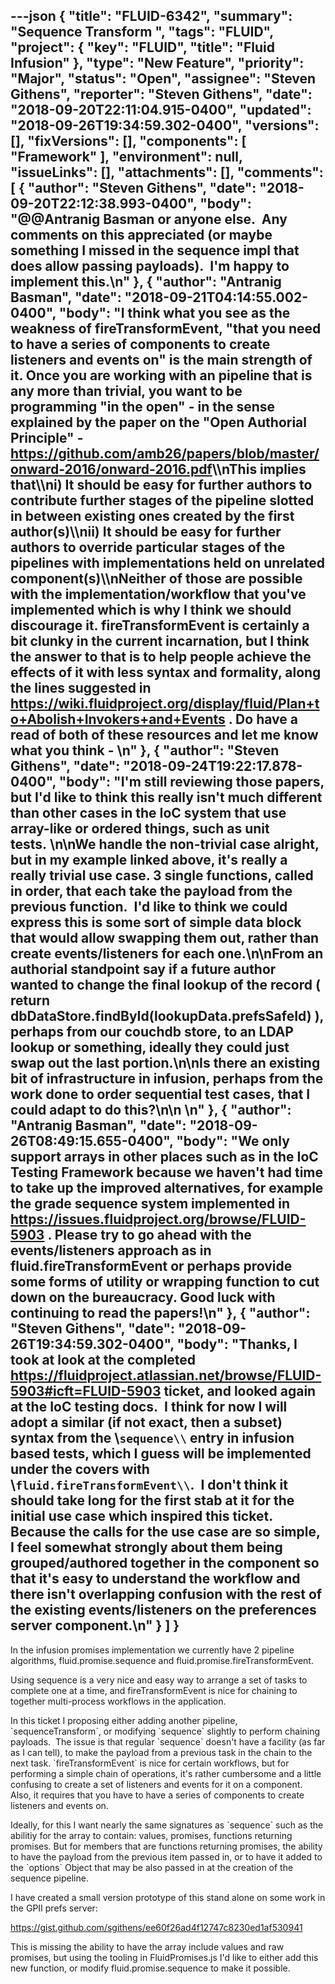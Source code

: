 ---json
{
  "title": "FLUID-6342",
  "summary": "Sequence Transform ",
  "tags": "FLUID",
  "project": {
    "key": "FLUID",
    "title": "Fluid Infusion"
  },
  "type": "New Feature",
  "priority": "Major",
  "status": "Open",
  "assignee": "Steven Githens",
  "reporter": "Steven Githens",
  "date": "2018-09-20T22:11:04.915-0400",
  "updated": "2018-09-26T19:34:59.302-0400",
  "versions": [],
  "fixVersions": [],
  "components": [
    "Framework"
  ],
  "environment": null,
  "issueLinks": [],
  "attachments": [],
  "comments": [
    {
      "author": "Steven Githens",
      "date": "2018-09-20T22:12:38.993-0400",
      "body": "@@Antranig Basman or anyone else.  Any comments on this appreciated (or maybe something I missed in the sequence impl that does allow passing payloads).  I'm happy to implement this.\n"
    },
    {
      "author": "Antranig Basman",
      "date": "2018-09-21T04:14:55.002-0400",
      "body": "I think what you see as the weakness of fireTransformEvent, \"that you need to have a series of components to create listeners and events on\" is the main strength of it. Once you are working with an pipeline that is any more than trivial, you want to be programming \"in the open\" - in the sense explained by the paper on the \"Open Authorial Principle\" - <https://github.com/amb26/papers/blob/master/onward-2016/onward-2016.pdf>\\\nThis implies that\\\ni) It should be easy for further authors to contribute further stages of the pipeline slotted in between existing ones created by the first author(s)\\\nii) It should be easy for further authors to override particular stages of the pipelines with implementations held on unrelated component(s)\\\nNeither of those are possible with the implementation/workflow that you've implemented which is why I think we should discourage it. fireTransformEvent is certainly a bit clunky in the current incarnation, but I think the answer to that is to help people achieve the effects of it with less syntax and formality, along the lines suggested in <https://wiki.fluidproject.org/display/fluid/Plan+to+Abolish+Invokers+and+Events> . Do have a read of both of these resources and let me know what you think -&#x20;\n"
    },
    {
      "author": "Steven Githens",
      "date": "2018-09-24T19:22:17.878-0400",
      "body": "I'm still reviewing those papers, but I'd like to think this really isn't much different than other cases in the IoC system that use array-like or ordered things, such as unit tests. \n\nWe handle the non-trivial case alright, but in my example linked above, it's really a really trivial use case. 3 single functions, called in order, that each take the payload from the previous function.  I'd like to think we could express this is some sort of simple data block that would allow swapping them out, rather than create events/listeners for each one.\n\nFrom an authorial standpoint say if a future author wanted to change the final lookup of the record ( return dbDataStore.findById(lookupData.prefsSafeId) ), perhaps from our couchdb store, to an LDAP lookup or something, ideally they could just swap out the last portion.\n\nIs there an existing bit of infrastructure in infusion, perhaps from the work done to order sequential test cases, that I could adapt to do this?\n\n \n"
    },
    {
      "author": "Antranig Basman",
      "date": "2018-09-26T08:49:15.655-0400",
      "body": "We only support arrays in other places such as in the IoC Testing Framework because we haven't had time to take up the improved alternatives, for example the grade sequence system implemented in <https://issues.fluidproject.org/browse/FLUID-5903> . Please try to go ahead with the events/listeners approach as in fluid.fireTransformEvent or perhaps provide some forms of utility or wrapping function to cut down on the bureaucracy. Good luck with continuing to read the papers!\n"
    },
    {
      "author": "Steven Githens",
      "date": "2018-09-26T19:34:59.302-0400",
      "body": "Thanks, I took at look at the completed <https://fluidproject.atlassian.net/browse/FLUID-5903#icft=FLUID-5903> ticket, and looked again at the IoC testing docs.  I think for now I will adopt a similar (if not exact, then a subset) syntax from the \\`sequence\\` entry in infusion based tests, which I guess will be implemented under the covers with \\`fluid.fireTransformEvent\\`.  I don't think it should take long for the first stab at it for the initial use case which inspired this ticket.  Because the calls for the use case are so simple, I feel somewhat strongly about them being grouped/authored together in the component so that it's easy to understand the workflow and there isn't overlapping confusion with the rest of the existing events/listeners on the preferences server component.\n"
    }
  ]
}
---
In the infusion promises implementation we currently have 2 pipeline algorithms, fluid.promise.sequence and fluid.promise.fireTransformEvent.

Using sequence is a very nice and easy way to arrange a set of tasks to complete one at a time, and fireTransformEvent is nice for chaining to together multi-process workflows in the application.

In this ticket I proposing either adding another pipeline, \`sequenceTransform\`, or modifying \`sequence\` slightly to perform chaining payloads.  The issue is that regular \`sequence\` doesn't have a facility (as far as I can tell), to make the payload from a previous task in the chain to the next task. \`fireTransformEvent\` is nice for certain workflows, but for performing a simple chain of operations, it's rather cumbersome and a little confusing to create a set of listeners and events for it on a component. Also, it requires that you have to have a series of components to create listeners and events on.

Ideally, for this I want nearly the same signatures as \`sequence\` such as the abilitiy for the array to contain: values, promises, functions returning promises. But for members that are functions returning promises, the ability to have the payload from the previous item passed in, or to have it added to the \`options\` Object that may be also passed in at the creation of the sequence pipeline.

I have created a small version prototype of this stand alone on some work in the GPII prefs server:

<https://gist.github.com/sgithens/ee60f26ad4f12747c8230ed1af530941>

This is missing the ability to have the array include values and raw promises, but using the tooling in FluidPromises.js I'd like to either add this new function, or modify fluid.promise.sequence to make it possible.

 

 

 

        